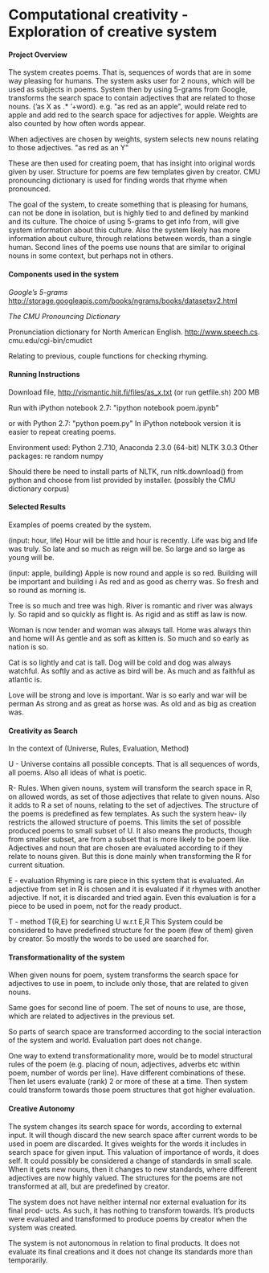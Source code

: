 # Computational creativity - Exploration of creative system

#### Project Overview

The system creates poems. That is, sequences of words that are in some way pleasing
for humans. The system asks user for 2 nouns, which will be used as subjects in
poems. System then by using 5-grams from Google, transforms the search space
to contain adjectives that are related to those nouns. (’as X as .* ’+word). e.g.
"as red as an apple", would relate red to apple and add red to the search space for
adjectives for apple. Weights are also counted by how often words appear.

When adjectives are chosen by weights, system selects new nouns relating to those
adjectives. "as red as an Y"

These are then used for creating poem, that has insight into original words given by
user. Structure for poems are few templates given by creator. CMU pronouncing
dictionary is used for finding words that rhyme when pronounced.

The goal of the system, to create something that is pleasing for humans, can not
be done in isolation, but is highly tied to and defined by mankind and its culture.
The choice of using 5-grams to get info from, will give system information about
this culture. Also the system likely has more information about culture, through
relations between words, than a single human. Second lines of the poems use nouns
that are similar to original nouns in some context, but perhaps not in others.

#### Components used in the system

*Google’s 5-grams*
http://storage.googleapis.com/books/ngrams/books/datasetsv2.html


*The CMU Pronouncing Dictionary*

Pronunciation dictionary for North American English. http://www.speech.cs.
cmu.edu/cgi-bin/cmudict

Relating to previous, couple functions for checking rhyming.

#### Running Instructions

Download file, http://vismantic.hiit.fi/files/as_x.txt
(or run getfile.sh) 200 MB

Run with iPython notebook 2.7:
"ipython notebook poem.ipynb"

or with Python 2.7:
"python poem.py"
In iPython notebook version it is easier to repeat creating poems.

Environment used:
Python 2.7.10, Anaconda 2.3.0 (64-bit)
NLTK 3.0.3
Other packages: re
random
numpy

Should there be need to install parts of NLTK, run nltk.download() from python
and choose from list provided by installer. (possibly the CMU dictionary corpus)

#### Selected Results

Examples of poems created by the system.

(input: hour, life)
Hour will be little and hour is recently. Life was big and life was truly.
So late and so much as reign will be. So large and so large as young will be.

(input: apple, building)
Apple is now round and apple is so red. Building will be important and building i
As red and as good as cherry was. So fresh and so round as morning is.

Tree is so much and tree was high. River is romantic and river was always ly.
So rapid and so quickly as flight is. As rigid and as stiff as law is now.

Woman is now tender and woman was always tall. Home was always thin and home will
As gentle and as soft as kitten is. So much and so early as nation is so.

Cat is so lightly and cat is tall. Dog will be cold and dog was always watchful.
As softly and as active as bird will be. As much and as faithful as atlantic is.

Love will be strong and love is important. War is so early and war will be perman
As strong and as great as horse was. As old and as big as creation was.

#### Creativity as Search

In the context of (Universe, Rules, Evaluation, Method)

U - Universe
contains all possible concepts. That is all sequences of words, all poems. Also all
ideas of what is poetic.

R- Rules. When given nouns, system will transform the search space in R, on allowed
words, as set of those adjectives that relate to given nouns. Also it adds to R a set
of nouns, relating to the set of adjectives.
The structure of the poems is predefined as few templates. As such the system heav-
ily restricts the allowed structure of poems. This limits the set of possible produced
poems to small subset of U. It also means the products, though from smaller subset,
are from a subset that is more likely to be poem like.
Adjectives and noun that are chosen are evaluated according to if they relate to
nouns given. But this is done mainly when transforming the R for current situation.

E - evaluation
Rhyming is rare piece in this system that is evaluated. An adjective from set in R is
chosen and it is evaluated if it rhymes with another adjective. If not, it is discarded
and tried again. Even this evaluation is for a piece to be used in poem, not for the
ready product.

T - method T(R,E) for searching U w.r.t E,R This System could be considered
to have predefined structure for the poem (few of them) given by creator. So mostly
the words to be used are searched for.

#### Transformationality of the system

When given nouns for poem, system transforms the search space for adjectives to
use in poem, to include only those, that are related to given nouns.

Same goes for second line of poem. The set of nouns to use, are those, which are
related to adjectives in the previous set.

So parts of search space are transformed according to the social interaction of the
system and world. Evaluation part does not change.

One way to extend transformationality more, would be to model structural rules
of the poem (e.g. placing of noun, adjectives, adverbs etc within poem, number
of words per line). Have different combinations of these. Then let users evaluate
(rank) 2 or more of these at a time. Then system could transform towards those
poem structures that got higher evaluation.

#### Creative Autonomy

The system changes its search space for words, according to external input. It will
though discard the new search space after current words to be used in poem are
discarded. It gives weights for the words it includes in search space for given input.
This valuation of importance of words, it does self. It could possibly be considered
a change of standards in small scale. When it gets new nouns, then it changes to
new standards, where different adjectives are now highly valued. The structures for
the poems are not transformed at all, but are predefined by creator.

The system does not have neither internal nor external evaluation for its final prod-
ucts. As such, it has nothing to transform towards. It’s products were evaluated
and transformed to produce poems by creator when the system was created.

The system is not autonomous in relation to final products. It does not evaluate its
final creations and it does not change its standards more than temporarily.



